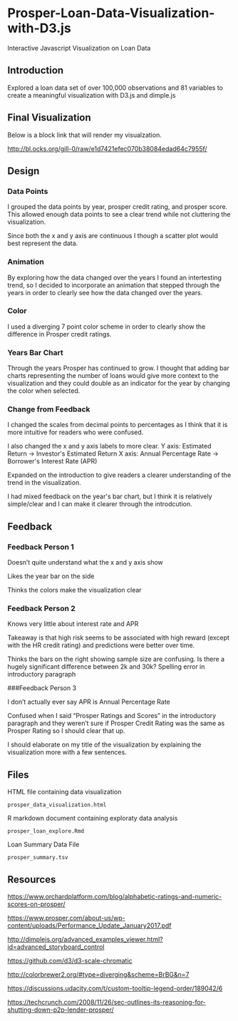 # Prosper-Loan-Data-Visualization-with-D3.js
Interactive Javascript Visualization on Loan Data



## Introduction

Explored a loan data set of over 100,000 observations and 81 variables to create a meaningful visualization with D3.js and dimple.js

## Final Visualization

Below is a block link that will render my visualzation.

http://bl.ocks.org/gill-0/raw/e1d7421efec070b38084edad64c7955f/

## Design

### Data Points

I grouped the data points by year, prosper credit rating, and prosper score. This allowed enough data points to see a clear trend while not cluttering the visualization.

Since both the x and y axis are continuous I though a scatter plot would best represent the data.

### Animation

By exploring how the data changed over the years I found an intertesting trend, so I decided to incorporate an animation that stepped through the years in order to clearly see how the data changed over the years.

### Color

I used a diverging 7 point color scheme in order to clearly show the difference in Prosper credit ratings.

### Years Bar Chart

Through the years Prosper has continued to grow. I thought that adding bar charts representing the number of loans would give more context to the visualization and they could double as an indicator for the year by changing the color when selected.

### Change from Feedback

I changed the scales from decimal points to percentages as I think that it is more intuitive for readers who were confused.

I also changed the x and y axis labels to more clear. Y axis: Estimated Return -> Investor's Estimated Return X axis: Annual Percentage Rate -> Borrower's Interest Rate (APR)

Expanded on the introduction to give readers a clearer understanding of the trend in the visualization.

I had mixed feedback on the year's bar chart, but I think it is relatively simple/clear and I can make it clearer through the introdcution.

## Feedback

### Feedback Person 1

Doesn’t quite understand what the x and y axis show

Likes the year bar on the side

Thinks the colors make the visualization clear

### Feedback Person 2

Knows very little about interest rate and APR

Takeaway is that high risk seems to be associated with high reward (except with the HR credit rating) and predictions were better over time.

Thinks the bars on the right showing sample size are confusing. Is there a hugely significant difference between 2k and 30k? Spelling error in introductory paragraph

###Feedback Person 3

I don’t actually ever say APR is Annual Percentage Rate

Confused when I said “Prosper Ratings and Scores” in the introductory paragraph and they weren’t sure if Prosper Credit Rating was the same as Prosper Rating so I should clear that up.

I should elaborate on my title of the visualization by explaining the visualization more with a few sentences.

## Files

HTML file containing data visualization

```{r}
prosper_data_visualization.html
```

R markdown document containing exploraty data analysis

```{r}
prosper_loan_explore.Rmd
```
Loan Summary Data File

```{r}
prosper_summary.tsv
```

## Resources

https://www.orchardplatform.com/blog/alphabetic-ratings-and-numeric-scores-on-prosper/

https://www.prosper.com/about-us/wp-content/uploads/Performance_Update_January2017.pdf

http://dimplejs.org/advanced_examples_viewer.html?id=advanced_storyboard_control

https://github.com/d3/d3-scale-chromatic

http://colorbrewer2.org/#type=diverging&scheme=BrBG&n=7

https://discussions.udacity.com/t/custom-tooltip-legend-order/189042/6

https://techcrunch.com/2008/11/26/sec-outlines-its-reasoning-for-shutting-down-p2p-lender-prosper/
